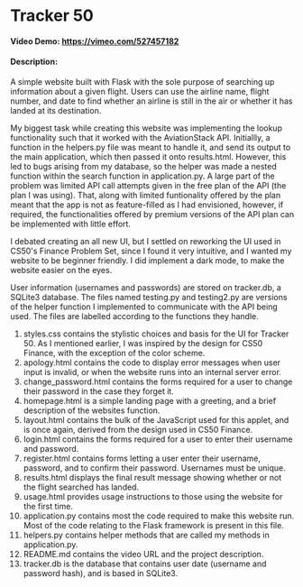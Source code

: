 # Tracker 50
#### Video Demo:  <https://vimeo.com/527457182>
#### Description:

A simple website built with Flask with the sole purpose of searching up information about a given flight.
Users can use the airline name, flight number, and date to find whether an airline is still in the air or whether it has landed at
its destination.

My biggest task while creating this website was implementing the lookup functionality such that it worked with the AviationStack API.
Initiallly, a function in the helpers.py file was meant to handle it, and send its output to the main application, which then passed it
onto results.html. However, this led to bugs arising from my database, so the helper was made a nested function within the search function
in application.py. A large part of the problem was limited API call attempts given in the free plan of the API (the plan I was using). That,
along with limited funtionality offered by the plan meant that the app is not as feature-filled as I had envisioned, however, if required,
the functionalities offered by premium versions of the API plan can be implemented with little effort.

I debated creating an all new UI, but I settled on reworking the UI used in CS50's Finance Problem Set, since I found it very intuitive, and
I wanted my website to be beginner friendly. I did implement a dark mode, to make the website easier on the eyes.

User information (usernames and passwords) are stored on tracker.db, a SQLite3 database. The files named testing.py and testing2.py are
versions of the helper function I implemented to communicate with the API being used. The files are labelled according to the functions they handle.

1. styles.css contains the stylistic choices and basis for the UI for Tracker 50. As I mentioned earlier, I was inspired by the design for CS50 Finance, with the exception of the color scheme.
2. apology.html contains the code to display error messages when user input is invalid, or when the website runs into an internal server error.
3. change_password.html contains the forms required for a user to change their password in the case they forget it.
4. homepage.html is a simple landing page with a greeting, and a brief description of the websites function.
5. layout.html contains the bulk of the JavaScript used for this applet, and is once again, derived from the design used in CS50 Finance.
6. login.html contains the forms required for a user to enter their username and password.
7. register.html contains forms letting a user enter their username, password, and to confirm their password. Usernames must be unique.
8. results.html displays the final result message showing whether or not the flight searched has landed.
9. usage.html provides usage instructions to those using the website for the first time.
10. application.py contains most the code required to make this website run. Most of the code relating to the Flask framework is present in this file.
11. helpers.py contains helper methods that are called my methods in application.py.
12. README.md contains the video URL and the project description.
13. tracker.db is the database that contains user date (username and password hash), and is based in SQLite3.